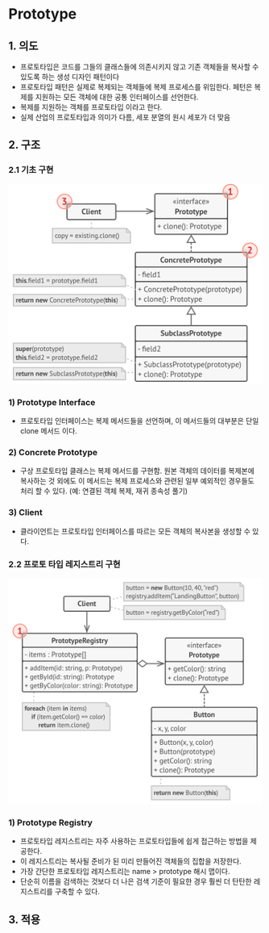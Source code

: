 # Prototype

## 1. 의도

- 프로토타입은 코드를 그들의 클래스들에 의존시키지 않고 기존 객체들을 복사할 수 있도록 하는 생성 디자인 패턴이다
- 프로토타입 패턴은 실제로 복제되는 객체들에 복제 프로세스를 위임한다. 페턴은 복제를 지원하는 모든 객체에 대한 공통 인터페이스를 선언한다.
- 복제를 지원하는 객체를 프로토타입 이라고 한다.
- 실제 산업의 프로토타입과 의미가 다름, 세포 분열의 원시 세포가 더 맞음

## 2. 구조

### 2.1 기초 구현

![structure-1](./structure-1.png)

### 1\) Prototype Interface

- 프로토타입 인터페이스는 복제 메서드들을 선언하며, 이 메서드들의 대부분은 단일 clone 메서드 이다.

### 2\) Concrete Prototype

- 구상 프로토타입 클래스는 복제 메서드를 구현함. 원본 객체의 데이터를 복제본에 복사하는 것 외에도 이 메서드는 복제 프로세스와 관련된 일부 예외적인 경우들도 처리 할 수 있다. (예: 연결된 객체 복제, 재귀 종속성 풀기)

### 3\) Client

- 클라이언트는 프로토타입 인터페이스를 따르는 모든 객체의 복사본을 생성할 수 있다.

### 2.2 프로토 타입 레지스트리 구현

![structure-2](./structure-2.png)

### 1\) Prototype Registry

- 프로토타입 레지스트리는 자주 사용하는 프로토타입들에 쉽게 접근하는 방법을 제공한다.
- 이 레지스트리는 복사될 준비가 된 미리 만들어진 객체들의 집합을 저장한다.
- 가장 간단한 프로토타입 레지스트리는 name > prototype 해시 맵이다.
- 단순히 이름을 검색하는 것보다 더 나은 검색 기준이 필요한 경우 훨씬 더 탄탄한 레지스트리를 구축할 수 있다.

## 3. 적용
